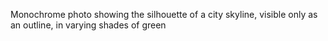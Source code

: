 Monochrome photo showing the silhouette of a city skyline, visible only as an outline, in varying shades of green